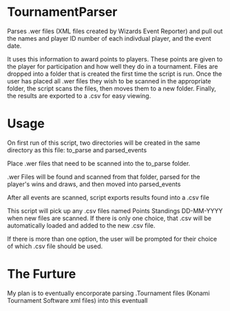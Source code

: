# TournamentParser
Parses .wer files (XML files created by Wizards Event Reporter) and
pull out the names and player ID number of each indivdual player, and the event date.

It uses this information to award points to players. These points are given to the player for participation
and how well they do in a tournament. Files are dropped into a folder that is created the first time the script is run.
Once the user has placed all .wer files they wish to be scanned in the appropriate folder, the script scans the files,
then moves them to a new folder. Finally, the results are exported to a .csv for easy viewing.

# Usage
On first run of this script, two directories will be created in the same
directory as this file: to_parse and parsed_events

Place .wer files that need to be scanned into the to_parse folder.

.wer Files will be found and scanned from that folder, parsed for the player's
 wins and draws, and then moved into parsed_events

After all events are scanned, script exports results found into a .csv file

This script will pick up any .csv files named Points Standings DD-MM-YYYY
when new files are scanned. If there is only one choice, that .csv will be
automatically loaded and added to the new .csv file.

If there is more than one option, the user will be prompted for their choice
of which .csv file should be used.

# The Furture
My plan is to eventually encorporate parsing .Tournament files (Konami Tournament Software xml files) into this eventuall
